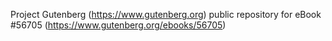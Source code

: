 Project Gutenberg (https://www.gutenberg.org) public repository for
eBook #56705 (https://www.gutenberg.org/ebooks/56705)
